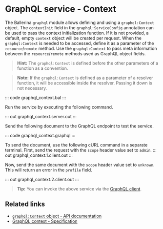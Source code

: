 # GraphQL service - Context

The Ballerina `graphql` module allows defining and using a `graphql:Context` object. The `contextInit` field in the `graphql:ServiceConfig` annotation can be used to pass the context initialization function. If it is not provided, a default, empty `context` object will be created per request. When the `graphql:Context` is needed to be accessed, define it as a parameter of the `resource`/`remote` method. Use the `graphql:Context` to pass meta information between the `resource`/`remote` methods used as GraphQL object fields.

>**Hint:** The `graphql:Context` is defined before the other parameters of a function as a convention.

>**Note:** If the `graphql:Context` is defined as a parameter of a resolver function, it will be accessible inside the resolver. Passing it down is not necessary.

::: code graphql_context.bal :::

Run the service by executing the following command.

::: out graphql_context.server.out :::

Send the following document to the GraphQL endpoint to test the service.

::: code graphql_context.graphql :::

To send the document, use the following cURL command in a separate terminal. First, send the request with the `scope` header value set to `admin`.
::: out graphql_context.1.client.out :::

Now, send the same document with the `scope` header value set to `unknown`. This will return an error in the `profile` field.

::: out graphql_context.2.client.out :::

>**Tip:** You can invoke the above service via the [GraphQL client](/learn/by-example/graphql-client-query-endpoint/).

## Related links
- [`graphql:Context` object - API documentation](https://lib.ballerina.io/ballerina/graphql/latest/classes/Context)
- [GraphQL context - Specification](/spec/graphql/#8-context-object)
